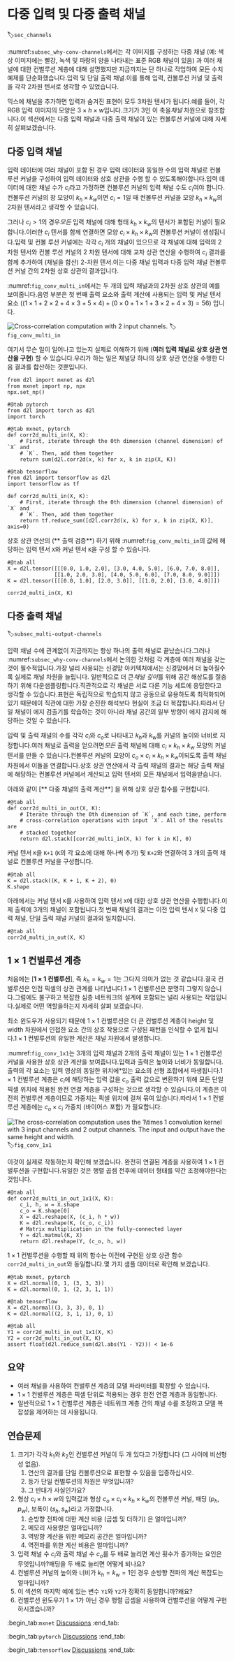# 다중 입력 및 다중 출력 채널
:label:`sec_channels`

:numref:`subsec_why-conv-channels`에서는 각 이미지를 구성하는 다중 채널 (예: 색상 이미지에는 빨강, 녹색 및 파랑의 양을 나타내는 표준 RGB 채널이 있음) 과 여러 채널에 대한 컨벌루션 계층에 대해 설명했지만 지금까지는 단 하나로 작업하여 모든 수치 예제를 단순화했습니다.입력 및 단일 출력 채널.이를 통해 입력, 컨볼루션 커널 및 출력을 각각 2차원 텐서로 생각할 수 있었습니다. 

믹스에 채널을 추가하면 입력과 숨겨진 표현이 모두 3차원 텐서가 됩니다.예를 들어, 각 RGB 입력 이미지의 모양은 $3\times h\times w$입니다.크기가 3인 이 축을*채널* 차원으로 참조합니다.이 섹션에서는 다중 입력 채널과 다중 출력 채널이 있는 컨볼루션 커널에 대해 자세히 살펴보겠습니다. 

## 다중 입력 채널

입력 데이터에 여러 채널이 포함 된 경우 입력 데이터와 동일한 수의 입력 채널로 컨볼 루션 커널을 구성하여 입력 데이터와 상호 상관을 수행 할 수 있도록해야합니다.입력 데이터에 대한 채널 수가 $c_i$라고 가정하면 컨볼루션 커널의 입력 채널 수도 $c_i$여야 합니다.컨볼루션 커널의 창 모양이 $k_h\times k_w$이면 $c_i=1$일 때 컨볼루션 커널을 모양 $k_h\times k_w$의 2차원 텐서라고 생각할 수 있습니다. 

그러나 $c_i>1$의 경우*모든* 입력 채널에 대해 형태 $k_h\times k_w$의 텐서가 포함된 커널이 필요합니다.이러한 $c_i$ 텐서를 함께 연결하면 모양 $c_i\times k_h\times k_w$의 컨볼루션 커널이 생성됩니다.입력 및 컨볼 루션 커널에는 각각 $c_i$ 개의 채널이 있으므로 각 채널에 대해 입력의 2 차원 텐서와 컨볼 루션 커널의 2 차원 텐서에 대해 교차 상관 연산을 수행하여 $c_i$ 결과를 함께 추가하여 (채널을 합산) 2-차원 텐서.이는 다중 채널 입력과 다중 입력 채널 컨볼루션 커널 간의 2차원 상호 상관의 결과입니다. 

:numref:`fig_conv_multi_in`에서는 두 개의 입력 채널과의 2차원 상호 상관의 예를 보여줍니다.음영 부분은 첫 번째 출력 요소와 출력 계산에 사용되는 입력 및 커널 텐서 요소 ($(1\times1+2\times2+4\times3+5\times4)+(0\times0+1\times1+3\times2+4\times3)=56$) 입니다. 

![Cross-correlation computation with 2 input channels.](../img/conv-multi-in.svg)
:label:`fig_conv_multi_in`

여기서 무슨 일이 일어나고 있는지 실제로 이해하기 위해 (**여러 입력 채널로 상호 상관 연산을 구현**) 할 수 있습니다.우리가 하는 일은 채널당 하나의 상호 상관 연산을 수행한 다음 결과를 합산하는 것뿐입니다.

```{.python .input}
from d2l import mxnet as d2l
from mxnet import np, npx
npx.set_np()
```

```{.python .input}
#@tab pytorch
from d2l import torch as d2l
import torch
```

```{.python .input}
#@tab mxnet, pytorch
def corr2d_multi_in(X, K):
    # First, iterate through the 0th dimension (channel dimension) of `X` and
    # `K`. Then, add them together
    return sum(d2l.corr2d(x, k) for x, k in zip(X, K))
```

```{.python .input}
#@tab tensorflow
from d2l import tensorflow as d2l
import tensorflow as tf

def corr2d_multi_in(X, K):
    # First, iterate through the 0th dimension (channel dimension) of `X` and
    # `K`. Then, add them together
    return tf.reduce_sum([d2l.corr2d(x, k) for x, k in zip(X, K)], axis=0)
```

상호 상관 연산의 (** 출력 검증**) 하기 위해 :numref:`fig_conv_multi_in`의 값에 해당하는 입력 텐서 `X`와 커널 텐서 `K`을 구성 할 수 있습니다.

```{.python .input}
#@tab all
X = d2l.tensor([[[0.0, 1.0, 2.0], [3.0, 4.0, 5.0], [6.0, 7.0, 8.0]],
               [[1.0, 2.0, 3.0], [4.0, 5.0, 6.0], [7.0, 8.0, 9.0]]])
K = d2l.tensor([[[0.0, 1.0], [2.0, 3.0]], [[1.0, 2.0], [3.0, 4.0]]])

corr2d_multi_in(X, K)
```

## 다중 출력 채널
:label:`subsec_multi-output-channels`

입력 채널 수에 관계없이 지금까지는 항상 하나의 출력 채널로 끝났습니다.그러나 :numref:`subsec_why-conv-channels`에서 논의한 것처럼 각 계층에 여러 채널을 갖는 것이 필수적입니다.가장 널리 사용되는 신경망 아키텍처에서는 신경망에서 더 높아질수록 실제로 채널 차원을 늘립니다. 일반적으로 더 큰*채널 깊이*를 위해 공간 해상도를 절충하기 위해 다운샘플링합니다.직관적으로 각 채널은 서로 다른 기능 세트에 응답한다고 생각할 수 있습니다.표현은 독립적으로 학습되지 않고 공동으로 유용하도록 최적화되어 있기 때문에이 직관에 대한 가장 순진한 해석보다 현실이 조금 더 복잡합니다.따라서 단일 채널이 에지 검출기를 학습하는 것이 아니라 채널 공간의 일부 방향이 에지 감지에 해당하는 것일 수 있습니다. 

입력 및 출력 채널의 수를 각각 $c_i$와 $c_o$로 나타내고 $k_h$과 $k_w$를 커널의 높이와 너비로 지정합니다.여러 채널로 출력을 얻으려면*모든* 출력 채널에 대해 $c_i\times k_h\times k_w$ 모양의 커널 텐서를 만들 수 있습니다.컨볼루션 커널의 모양이 $c_o\times c_i\times k_h\times k_w$이되도록 출력 채널 차원에서 이들을 연결합니다.상호 상관 연산에서 각 출력 채널의 결과는 해당 출력 채널에 해당하는 컨볼루션 커널에서 계산되고 입력 텐서의 모든 채널에서 입력을받습니다. 

아래와 같이 [** 다중 채널의 출력 계산**] 을 위해 상호 상관 함수를 구현합니다.

```{.python .input}
#@tab all
def corr2d_multi_in_out(X, K):
    # Iterate through the 0th dimension of `K`, and each time, perform
    # cross-correlation operations with input `X`. All of the results are
    # stacked together
    return d2l.stack([corr2d_multi_in(X, k) for k in K], 0)
```

커널 텐서 `K`을 `K+1` (`K`의 각 요소에 대해 하나씩 추가) 및 `K+2`와 연결하여 3 개의 출력 채널로 컨볼루션 커널을 구성합니다.

```{.python .input}
#@tab all
K = d2l.stack((K, K + 1, K + 2), 0)
K.shape
```

아래에서는 커널 텐서 `K`를 사용하여 입력 텐서 `X`에 대한 상호 상관 연산을 수행합니다.이제 출력에 3개의 채널이 포함됩니다.첫 번째 채널의 결과는 이전 입력 텐서 `X` 및 다중 입력 채널, 단일 출력 채널 커널의 결과와 일치합니다.

```{.python .input}
#@tab all
corr2d_multi_in_out(X, K)
```

## $1\times 1$ 컨벌루션 계층

처음에는 [**$1 \times 1$ 컨벌루션**], 즉 $k_h = k_w = 1$는 그다지 의미가 없는 것 같습니다.결국 컨벌루션은 인접 픽셀의 상관 관계를 나타냅니다.$1 \times 1$ 컨벌루션은 분명히 그렇지 않습니다.그럼에도 불구하고 복잡한 심층 네트워크의 설계에 포함되는 널리 사용되는 작업입니다.실제로 어떤 역할을하는지 자세히 살펴 보겠습니다. 

최소 윈도우가 사용되기 때문에 $1\times 1$ 컨벌루션은 더 큰 컨벌루션 계층이 height 및 width 차원에서 인접한 요소 간의 상호 작용으로 구성된 패턴을 인식할 수 없게 됩니다.$1\times 1$ 컨벌루션의 유일한 계산은 채널 차원에서 발생합니다. 

:numref:`fig_conv_1x1`는 3개의 입력 채널과 2개의 출력 채널이 있는 $1\times 1$ 컨볼루션 커널을 사용한 상호 상관 계산을 보여줍니다.입력과 출력은 높이와 너비가 동일합니다.출력의 각 요소는 입력 영상의 동일한 위치에*있는 요소의 선형 조합에서 파생됩니다.$1\times 1$ 컨벌루션 계층은 $c_i$에 해당하는 입력 값을 $c_o$ 출력 값으로 변환하기 위해 모든 단일 픽셀 위치에 적용된 완전 연결 계층을 구성하는 것으로 생각할 수 있습니다.이 계층은 여전히 컨벌루션 계층이므로 가중치는 픽셀 위치에 걸쳐 묶여 있습니다.따라서 $1\times 1$ 컨벌루션 계층에는 $c_o\times c_i$ 가중치 (바이어스 포함) 가 필요합니다. 

![The cross-correlation computation uses the $1\times 1$ convolution kernel with 3 input channels and 2 output channels. The input and output have the same height and width.](../img/conv-1x1.svg)
:label:`fig_conv_1x1`

이것이 실제로 작동하는지 확인해 보겠습니다. 완전히 연결된 계층을 사용하여 $1 \times 1$ 컨벌루션을 구현합니다.유일한 것은 행렬 곱셈 전후에 데이터 형태를 약간 조정해야한다는 것입니다.

```{.python .input}
#@tab all
def corr2d_multi_in_out_1x1(X, K):
    c_i, h, w = X.shape
    c_o = K.shape[0]
    X = d2l.reshape(X, (c_i, h * w))
    K = d2l.reshape(K, (c_o, c_i))
    # Matrix multiplication in the fully-connected layer
    Y = d2l.matmul(K, X)
    return d2l.reshape(Y, (c_o, h, w))
```

$1\times 1$ 컨벌루션을 수행할 때 위의 함수는 이전에 구현된 상호 상관 함수 `corr2d_multi_in_out`와 동일합니다.몇 가지 샘플 데이터로 확인해 보겠습니다.

```{.python .input}
#@tab mxnet, pytorch
X = d2l.normal(0, 1, (3, 3, 3))
K = d2l.normal(0, 1, (2, 3, 1, 1))
```

```{.python .input}
#@tab tensorflow
X = d2l.normal((3, 3, 3), 0, 1)
K = d2l.normal((2, 3, 1, 1), 0, 1)
```

```{.python .input}
#@tab all
Y1 = corr2d_multi_in_out_1x1(X, K)
Y2 = corr2d_multi_in_out(X, K)
assert float(d2l.reduce_sum(d2l.abs(Y1 - Y2))) < 1e-6
```

## 요약

* 여러 채널을 사용하여 컨벌루션 계층의 모델 파라미터를 확장할 수 있습니다.
* $1\times 1$ 컨벌루션 계층은 픽셀 단위로 적용되는 경우 완전 연결 계층과 동일합니다.
* 일반적으로 $1\times 1$ 컨벌루션 계층은 네트워크 계층 간의 채널 수를 조정하고 모델 복잡성을 제어하는 데 사용됩니다.

## 연습문제

1. 크기가 각각 $k_1$와 $k_2$인 컨벌루션 커널이 두 개 있다고 가정합니다 (그 사이에 비선형성 없음).
    1. 연산의 결과를 단일 컨볼루션으로 표현할 수 있음을 입증하십시오.
    1. 등가 단일 컨벌루션의 차원은 무엇입니까?
    1. 그 반대가 사실인가요?
1. 형상 $c_i\times h\times w$의 입력값과 형상 $c_o\times c_i\times k_h\times k_w$의 컨볼루션 커널, 패딩 $(p_h, p_w)$, 보폭이 $(s_h, s_w)$라고 가정합니다.
    1. 순방향 전파에 대한 계산 비용 (곱셈 및 더하기) 은 얼마입니까?
    1. 메모리 사용량은 얼마입니까?
    1. 역방향 계산을 위한 메모리 공간은 얼마입니까?
    1. 역전파를 위한 계산 비용은 얼마입니까?
1. 입력 채널 수 $c_i$와 출력 채널 수 $c_o$를 두 배로 늘리면 계산 횟수가 증가하는 요인은 무엇입니까?패딩을 두 배로 늘리면 어떻게 되나요?
1. 컨벌루션 커널의 높이와 너비가 $k_h=k_w=1$인 경우 순방향 전파의 계산 복잡도는 얼마입니까?
1. 이 섹션의 마지막 예에 있는 변수 `Y1`와 `Y2`가 정확히 동일합니까?왜요?
1. 컨벌루션 윈도우가 $1\times 1$가 아닌 경우 행렬 곱셈을 사용하여 컨벌루션을 어떻게 구현하시겠습니까?

:begin_tab:`mxnet`
[Discussions](https://discuss.d2l.ai/t/69)
:end_tab:

:begin_tab:`pytorch`
[Discussions](https://discuss.d2l.ai/t/70)
:end_tab:

:begin_tab:`tensorflow`
[Discussions](https://discuss.d2l.ai/t/273)
:end_tab:
